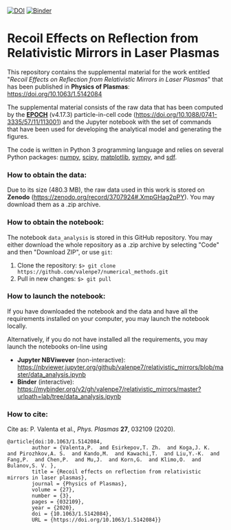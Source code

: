 [![DOI](https://zenodo.org/badge/DOI/10.1063/1.5142084.svg)](https://doi.org/10.1063/1.5142084)
[![Binder](https://mybinder.org/badge_logo.svg)](https://mybinder.org/v2/gh/valenpe7/relativistic_mirrors/master?urlpath=lab/tree/data_analysis.ipynb)

# Recoil Effects on Reflection from Relativistic Mirrors in Laser Plasmas

This repository contains the supplemental material for the work entitled "*Recoil Effects on Reflection from Relativistic Mirrors in Laser Plasmas*" that has been published in **Physics of Plasmas**: https://doi.org/10.1063/1.5142084

The supplemental material consists of the raw data that has been computed by the **[EPOCH](https://cfsa-pmw.warwick.ac.uk/EPOCH)** (v4.17.3) particle-in-cell code (https://doi.org/10.1088/0741-3335/57/11/113001) and the Jupyter notebook with the set of commands that have been used for developing the analytical model and generating the figures.

The code is written in Python 3 programming language and relies on several Python packages: [numpy](https://github.com/numpy/numpy), [scipy](https://github.com/scipy/scipy), [matplotlib](https://github.com/matplotlib/matplotlib), [sympy](https://github.com/sympy/sympy), and [sdf](https://github.com/keithbennett/SDF).

### How to obtain the data:

Due to its size (480.3 MB), the raw data used in this work is stored on **Zenodo** (https://zenodo.org/record/3707924#.XmpGHag2pPY). You may download them as a .zip archive.

### How to obtain the notebook:

The notebook `data_analysis` is stored in this GitHub repository. You may either download the whole repository as a .zip archive by selecting "Code" and then "Download ZIP", or use `git`:

1. Clone the repository: ``` $> git clone https://github.com/valenpe7/numerical_methods.git ```
2. Pull in new changes: ``` $> git pull ```

### How to launch the notebook:

If you have downloaded the notebook and the data and have all the requirements installed on your computer, you may launch the notebook locally.

Alternatively, if you do not have installed all the requirements, you may launch the notebooks on-line using
* **Jupyter NBViwever** (non-interactive): https://nbviewer.jupyter.org/github/valenpe7/relativistic_mirrors/blob/master/data_analysis.ipynb
* **Binder** (interactive): https://mybinder.org/v2/gh/valenpe7/relativistic_mirrors/master?urlpath=lab/tree/data_analysis.ipynb

### How to cite:

Cite as: P. Valenta et al., *Phys. Plasmas* **27**, 032109 (2020).
```
@article{doi:10.1063/1.5142084,
        author = {Valenta,P.  and Esirkepov,T. Zh.  and Koga,J. K.  and Pirozhkov,A. S.  and Kando,M.  and Kawachi,T.  and Liu,Y.-K.  and Fang,P.  and Chen,P.  and Mu,J.  and Korn,G.  and Klimo,O.  and Bulanov,S. V. },
        title = {Recoil effects on reflection from relativistic mirrors in laser plasmas},
        journal = {Physics of Plasmas},
        volume = {27},
        number = {3},
        pages = {032109},
        year = {2020},
        doi = {10.1063/1.5142084},
        URL = {https://doi.org/10.1063/1.5142084}}
```
